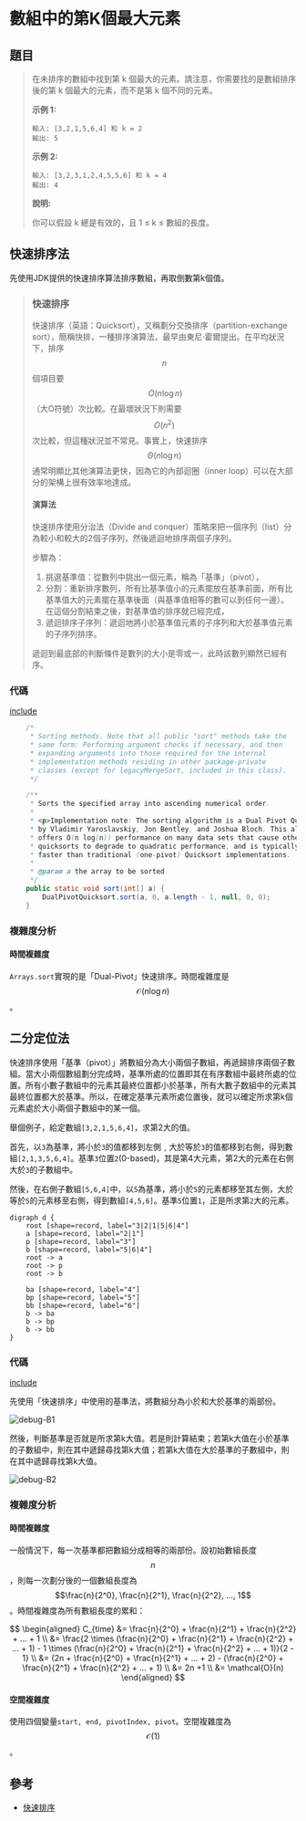 # 數組中的第K個最大元素

## 題目

>在未排序的數組中找到第 k 個最大的元素。請注意，你需要找的是數組排序後的第 k 個最大的元素，而不是第 k 個不同的元素。
>
>**示例 1:**
>
>```
>輸入: [3,2,1,5,6,4] 和 k = 2
>輸出: 5
>```
>
>**示例 2:**
>
>```
>輸入: [3,2,3,1,2,4,5,5,6] 和 k = 4
>輸出: 4
>```
>
>**說明:**
>
>你可以假設 k 總是有效的，且 1 ≤ k ≤ 數組的長度。

## 快速排序法

先使用JDK提供的快速排序算法排序數組，再取倒數第k個值。

>### 快速排序
>
>快速排序（英語：Quicksort），又稱劃分交換排序（partition-exchange sort），簡稱快排，一種排序演算法，最早由東尼·霍爾提出。在平均狀況下，排序$$n$$個項目要$${\displaystyle \ O(n\log n)}$$（大O符號）次比較。在最壞狀況下則需要$${\displaystyle O(n^{2})}$$次比較，但這種狀況並不常見。事實上，快速排序$${\displaystyle \Theta (n\log n)}$$通常明顯比其他演算法更快，因為它的內部迴圈（inner loop）可以在大部分的架構上很有效率地達成。
>
>#### 演算法
>
>快速排序使用分治法（Divide and conquer）策略來把一個序列（list）分為較小和較大的2個子序列，然後遞迴地排序兩個子序列。
>
>步驟為：
>
>1. 挑選基準值：從數列中挑出一個元素，稱為「基準」（pivot），
>2. 分割：重新排序數列，所有比基準值小的元素擺放在基準前面，所有比基準值大的元素擺在基準後面（與基準值相等的數可以到任何一邊）。在這個分割結束之後，對基準值的排序就已經完成，
>3. 遞迴排序子序列：遞迴地將小於基準值元素的子序列和大於基準值元素的子序列排序。
>
>遞迴到最底部的判斷條件是數列的大小是零或一，此時該數列顯然已經有序。

### 代碼

[include](../../../src/main/java/io/github/rscai/leetcode/bytedance/array/Solution1018A.java)


```java
    /*
     * Sorting methods. Note that all public "sort" methods take the
     * same form: Performing argument checks if necessary, and then
     * expanding arguments into those required for the internal
     * implementation methods residing in other package-private
     * classes (except for legacyMergeSort, included in this class).
     */

    /**
     * Sorts the specified array into ascending numerical order.
     *
     * <p>Implementation note: The sorting algorithm is a Dual-Pivot Quicksort
     * by Vladimir Yaroslavskiy, Jon Bentley, and Joshua Bloch. This algorithm
     * offers O(n log(n)) performance on many data sets that cause other
     * quicksorts to degrade to quadratic performance, and is typically
     * faster than traditional (one-pivot) Quicksort implementations.
     *
     * @param a the array to be sorted
     */
    public static void sort(int[] a) {
        DualPivotQuicksort.sort(a, 0, a.length - 1, null, 0, 0);
    }
```

### 複雜度分析

#### 時間複雜度

`Arrays.sort`實現的是「Dual-Pivot」快速排序。時間複雜度是$$\mathcal{O}(n \log{n})$$。

## 二分定位法

快速排序使用「基準（pivot）」將數組分為大小兩個子數組，再遞歸排序兩個子數組。當大小兩個數組劃分完成時，基準所處的位置即其在有序數組中最終所處的位置。所有小數子數組中的元素其最終位置都小於基準，所有大數子数組中的元素其最終位置都大於基準。所以，在確定基準元素所處位置後，就可以確定所求第k個元素處於大小兩個子數組中的某一個。

舉個例子，給定數組`[3,2,1,5,6,4]`，求第2大的值。

首先，以`3`為基準，將小於`3`的值都移到左側﹐大於等於`3`的值都移到右側，得到數組`[2,1,3,5,6,4]`。基準`3`位置`2`(0-based)，其是第4大元素，第2大的元素在右側大於`3`的子數組中。

然後，在右側子數組`[5,6,4]`中，以`5`為基準，將小於`5`的元素都移至其左側，大於等於`5`的元素移至右側，得到數組`[4,5,6]`。基準`5`位置`1`，正是所求第`2`大的元素。

```plantuml
digraph d {
    root [shape=record, label="3|2|1|5|6|4"]
    a [shape=record, label="2|1"]
    p [shape=record, label="3"]
    b [shape=record, label="5|6|4"]
    root -> a
    root -> p
    root -> b

    ba [shape=record, label="4"]
    bp [shape=record, label="5"]
    bb [shape=record, label="6"]
    b -> ba
    b -> bp
    b -> bb
}
```

### 代碼

[include](../../../src/main/java/io/github/rscai/leetcode/bytedance/array/Solution1018B.java)

先使用「快速排序」中使用的基準法，將數組分為小於和大於基準的兩部份。

![debug-B1](p1018.figure/debug-B1.png)

然後，判斷基準是否就是所求第k大值。若是則計算結束；若第k大值在小於基準的子數組中，則在其中遞歸尋找第k大值；若第k大值在大於基準的子數組中，則在其中遞歸尋找第k大值。

![debug-B2](p1018.figure/debug-B2.png)

### 複雜度分析

#### 時間複雜度

一般情況下，每一次基準都把數組分成相等的兩部份。設初始數組長度$$n$$，則每一次劃分後的一個數組長度為$$\frac{n}{2^0}, \frac{n}{2^1}, \frac{n}{2^2}, ..., 1$$。時間複雜度為所有數組長度的累和：

$$
\begin{aligned}
C_{time} &= \frac{n}{2^0} + \frac{n}{2^1} + \frac{n}{2^2} + ... + 1 \\
&= \frac{2 \times (\frac{n}{2^0} + \frac{n}{2^1} + \frac{n}{2^2} + ... + 1) - 1 \times (\frac{n}{2^0} + \frac{n}{2^1} + \frac{n}{2^2} + ... + 1)}{2 - 1} \\
&= (2n + \frac{n}{2^0} + \frac{n}{2^1}  + ... + 2) - (\frac{n}{2^0} + \frac{n}{2^1} + \frac{n}{2^2} + ... + 1) \\
&= 2n +1 \\
&= \mathcal{O}(n)
\end{aligned}
$$

#### 空間複雜度

使用四個變量`start, end, pivotIndex, pivot`。空間複雜度為$$\mathcal{O}(1)$$。

## 參考

* [快速排序](https://zh.wikipedia.org/wiki/快速排序)